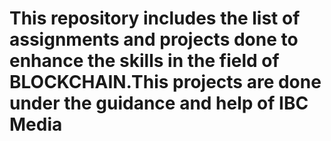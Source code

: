 # This repository includes the list of assignments and projects done to enhance the skills in the field of BLOCKCHAIN.This projects are done under the guidance and help of IBC Media
